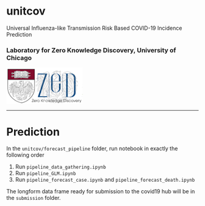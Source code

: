 # unitcov
Universal Influenza-like Transmission Risk Based COVID-19 Incidence Prediction

### Laboratory for Zero Knowledge Discovery, University of Chicago 

<img src="logo1.png" alt="drawing" style="width:200px;"/>

---

# Prediction
In the `unitcov/forecast_pipeline` folder, run notebook in exactly the following order
1. Run `pipeline_data_gathering.ipynb`
2. Run `pipeline_GLM.ipynb`
3. Run `pipeline_forecast_case.ipynb` and `pipeline_forecast_death.ipynb`

The longform data frame ready for submission to the covid19 hub will be in the `submission` folder.

